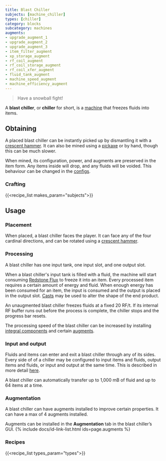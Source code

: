 ```yaml
---
title: Blast Chiller
subjects: [machine_chiller]
types: [chiller]
category: blocks
subcategory: machines
augments:
- upgrade_augment_1
- upgrade_augment_2
- upgrade_augment_3
- item_filter_augment
- xp_storage_augment
- rf_coil_augment
- rf_coil_storage_augment
- rf_coil_xfer_augment
- fluid_tank_augment
- machine_speed_augment
- machine_efficiency_augment
---
```

> Have a snowball fight!

A **blast chiller**, or **chiller** for short, is a
[machine](../machines/) that freezes fluids into items.

Obtaining
---------

A placed blast chiller can be instantly picked up by dismantling it with a
[crescent hammer](../../thermal-foundation/crescent-hammer/). It can also be
mined using a [pickaxe](https://minecraft.fandom.com/wiki/Pickaxe) or by hand,
though this can be much slower.

When mined, its configuration, power, and augments are preserved in the item form.
Any items inside will drop, and any fluids will be voided. This behaviour can
be changed in the [configs](../../faq#configs).

### Crafting
{{<recipe_list makes_param="subjects">}}

Usage
-----

### Placement
When placed, a blast chiller faces the player. It can face any of the four
cardinal directions, and can be rotated using a
[crescent hammer](../../thermal-foundation/crescent-hammer/).

### Processing
A blast chiller has one input tank, one input slot, and one output slot.

When a blast chiller's input tank is filled with a fluid, the machine will start
consuming [Redstone Flux](/docs/redstone-flux/) to freeze it into an item.
Every processed item requires a certain amount of energy and fluid. When enough
energy has been consumed for an item, the input is consumed and the output is
placed in the output slot. [Casts](../../thermal-expansion/casts) may be used
to alter the shape of the end product.

An unaugmented blast chiller freezes fluids at a fixed 20 RF/t. If its
internal RF buffer runs out before the process is complete, the chiller stops
and the progress bar resets.

The processing speed of the blast chiller can be increased by installing 
[integral components](#augmentation) and certain [augments](#augmentation).

### Input and output
Fluids and items can enter and exit a blast chiller through any of its sides.
Every side of of a chiller may be configured to input items and fluids, output
items and fluids, or input and output at the same time. This is described in more
detail [here](../../thermal-expansion/machines#configuration).

A blast chiller can automatically transfer up to 1,000 mB of fluid and
up to 64 items at a time.

### Augmentation
A blast chiller can have augments installed to improve certain properties.
It can have a max of 4 augments installed.

Augments can be installed in the **Augmentation** tab in the blast chiller’s GUI.
{% include docs/id-link-list.html ids=page.augments %}

### Recipes
{{<recipe_list types_param="types">}}